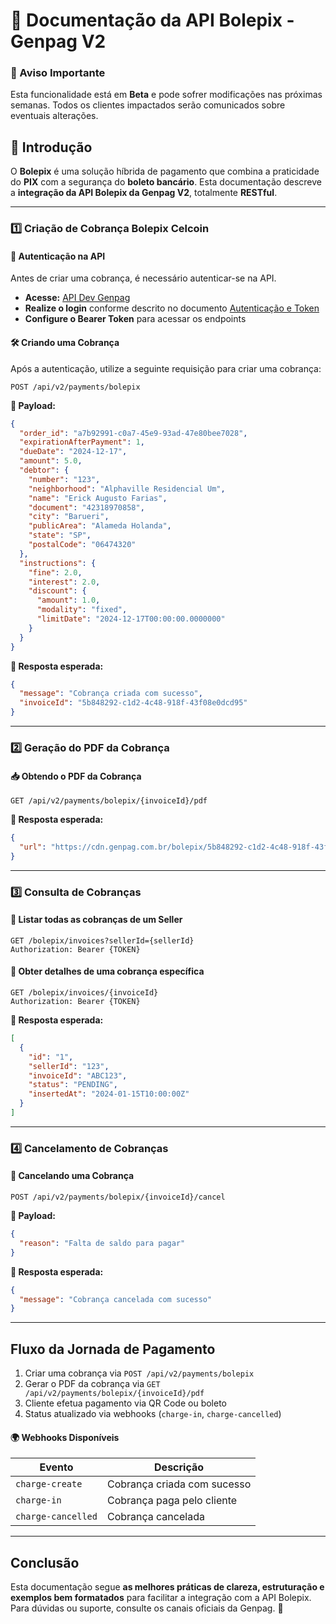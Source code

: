 # 📌 **Documentação da API Bolepix - Genpag V2**

### **📢 Aviso Importante**

Esta funcionalidade está em **Beta** e pode sofrer modificações nas próximas semanas. Todos os clientes impactados serão comunicados sobre eventuais alterações.

## **📌 Introdução**

O **Bolepix** é uma solução híbrida de pagamento que combina a praticidade do **PIX** com a segurança do **boleto bancário**. Esta documentação descreve a **integração da API Bolepix da Genpag V2**, totalmente **RESTful**.

---

### **1️⃣ Criação de Cobrança Bolepix Celcoin**

#### **🔑 Autenticação na API**

Antes de criar uma cobrança, é necessário autenticar-se na API.

- **Acesse:** [API Dev Genpag](https://api-dev.gen.com.br/graphql)
- **Realize o login** conforme descrito no documento [Autenticação e Token](https://www.notion.so/teste_chamadas_mostqi-12ffeb246d1d805faf70f3dfd321da4e?pvs=21)
- **Configure o Bearer Token** para acessar os endpoints

#### **🛠 Criando uma Cobrança**

Após a autenticação, utilize a seguinte requisição para criar uma cobrança:

```http
POST /api/v2/payments/bolepix
```

**📌 Payload:**

```json
{
  "order_id": "a7b92991-c0a7-45e9-93ad-47e80bee7028",
  "expirationAfterPayment": 1,
  "dueDate": "2024-12-17",
  "amount": 5.0,
  "debtor": {
    "number": "123",
    "neighborhood": "Alphaville Residencial Um",
    "name": "Erick Augusto Farias",
    "document": "42318970858",
    "city": "Barueri",
    "publicArea": "Alameda Holanda",
    "state": "SP",
    "postalCode": "06474320"
  },
  "instructions": {
    "fine": 2.0,
    "interest": 2.0,
    "discount": {
      "amount": 1.0,
      "modality": "fixed",
      "limitDate": "2024-12-17T00:00:00.0000000"
    }
  }
}
```

**📌 Resposta esperada:**

```json
{
  "message": "Cobrança criada com sucesso",
  "invoiceId": "5b848292-c1d2-4c48-918f-43f08e0dcd95"
}
```

---

### **2️⃣ Geração do PDF da Cobrança**

#### **📥 Obtendo o PDF da Cobrança**

```http
GET /api/v2/payments/bolepix/{invoiceId}/pdf
```

**📌 Resposta esperada:**

```json
{
  "url": "https://cdn.genpag.com.br/bolepix/5b848292-c1d2-4c48-918f-43f08e0dcd95.pdf"
}
```

---

### **3️⃣ Consulta de Cobranças**

#### **📂 Listar todas as cobranças de um Seller**

```http
GET /bolepix/invoices?sellerId={sellerId}
Authorization: Bearer {TOKEN}
```

#### **📑 Obter detalhes de uma cobrança específica**

```http
GET /bolepix/invoices/{invoiceId}
Authorization: Bearer {TOKEN}
```

**📌 Resposta esperada:**

```json
[
  {
    "id": "1",
    "sellerId": "123",
    "invoiceId": "ABC123",
    "status": "PENDING",
    "insertedAt": "2024-01-15T10:00:00Z"
  }
]
```

---

### **4️⃣ Cancelamento de Cobranças**

#### **📛 Cancelando uma Cobrança**

```http
POST /api/v2/payments/bolepix/{invoiceId}/cancel
```

**📌 Payload:**

```json
{
  "reason": "Falta de saldo para pagar"
}
```

**📌 Resposta esperada:**

```json
{
  "message": "Cobrança cancelada com sucesso"
}
```

---

## **Fluxo da Jornada de Pagamento**

1. Criar uma cobrança via `POST /api/v2/payments/bolepix`
2. Gerar o PDF da cobrança via `GET /api/v2/payments/bolepix/{invoiceId}/pdf`
3. Cliente efetua pagamento via QR Code ou boleto
4. Status atualizado via webhooks (`charge-in`, `charge-cancelled`)

#### **🌍 Webhooks Disponíveis**

| Evento             | Descrição                   |
| ------------------ | --------------------------- |
| `charge-create`    | Cobrança criada com sucesso |
| `charge-in`        | Cobrança paga pelo cliente  |
| `charge-cancelled` | Cobrança cancelada          |

---

## **Conclusão**

Esta documentação segue **as melhores práticas de clareza, estruturação e exemplos bem formatados** para facilitar a integração com a API Bolepix. Para dúvidas ou suporte, consulte os canais oficiais da Genpag. 🚀
